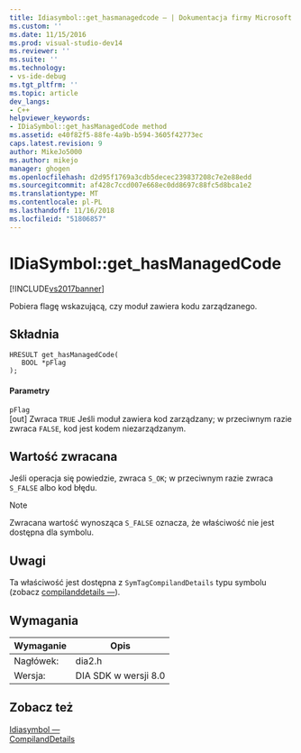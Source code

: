 ```yaml
---
title: Idiasymbol::get_hasmanagedcode — | Dokumentacja firmy Microsoft
ms.custom: ''
ms.date: 11/15/2016
ms.prod: visual-studio-dev14
ms.reviewer: ''
ms.suite: ''
ms.technology:
- vs-ide-debug
ms.tgt_pltfrm: ''
ms.topic: article
dev_langs:
- C++
helpviewer_keywords:
- IDiaSymbol::get_hasManagedCode method
ms.assetid: e40f82f5-88fe-4a9b-b594-3605f42773ec
caps.latest.revision: 9
author: MikeJo5000
ms.author: mikejo
manager: ghogen
ms.openlocfilehash: d2d95f1769a3cdb5decec239837208c7e2e88edd
ms.sourcegitcommit: af428c7ccd007e668ec0dd8697c88fc5d8bca1e2
ms.translationtype: MT
ms.contentlocale: pl-PL
ms.lasthandoff: 11/16/2018
ms.locfileid: "51806857"
---
```

# <a name="idiasymbolgethasmanagedcode"></a>IDiaSymbol::get_hasManagedCode
[!INCLUDE[vs2017banner](../../includes/vs2017banner.md)]

Pobiera flagę wskazującą, czy moduł zawiera kodu zarządzanego.  
  
## <a name="syntax"></a>Składnia  
  
```cpp#  
HRESULT get_hasManagedCode(  
   BOOL *pFlag  
);  
```  
  
#### <a name="parameters"></a>Parametry  
 `pFlag`  
 [out] Zwraca `TRUE` Jeśli moduł zawiera kod zarządzany; w przeciwnym razie zwraca `FALSE`, kod jest kodem niezarządzanym.  
  
## <a name="return-value"></a>Wartość zwracana  
 Jeśli operacja się powiedzie, zwraca `S_OK`; w przeciwnym razie zwraca `S_FALSE` albo kod błędu.  
  
> [!NOTE]
>  Zwracana wartość wynosząca `S_FALSE` oznacza, że właściwość nie jest dostępna dla symbolu.  
  
## <a name="remarks"></a>Uwagi  
 Ta właściwość jest dostępna z `SymTagCompilandDetails` typu symbolu (zobacz [compilanddetails —](../../debugger/debug-interface-access/compilanddetails.md)).  
  
## <a name="requirements"></a>Wymagania  
  
|Wymaganie|Opis|  
|-----------------|-----------------|  
|Nagłówek:|dia2.h|  
|Wersja:|DIA SDK w wersji 8.0|  
  
## <a name="see-also"></a>Zobacz też  
 [Idiasymbol —](../../debugger/debug-interface-access/idiasymbol.md)   
 [CompilandDetails](../../debugger/debug-interface-access/compilanddetails.md)



